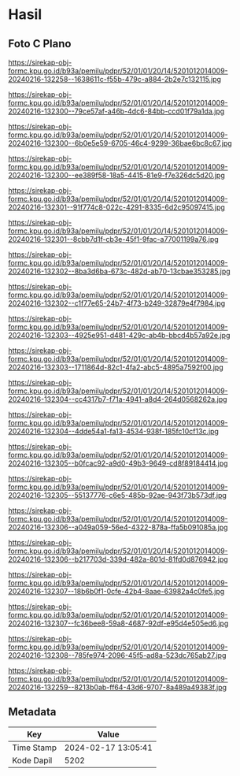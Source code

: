 # Hasil

## Foto C Plano

https://sirekap-obj-formc.kpu.go.id/b93a/pemilu/pdpr/52/01/01/20/14/5201012014009-20240216-132258--1638611c-f55b-479c-a884-2b2e7c132115.jpg

https://sirekap-obj-formc.kpu.go.id/b93a/pemilu/pdpr/52/01/01/20/14/5201012014009-20240216-132300--79ce57af-a46b-4dc6-84bb-ccd01f79a1da.jpg

https://sirekap-obj-formc.kpu.go.id/b93a/pemilu/pdpr/52/01/01/20/14/5201012014009-20240216-132300--6b0e5e59-6705-46c4-9299-36bae6bc8c67.jpg

https://sirekap-obj-formc.kpu.go.id/b93a/pemilu/pdpr/52/01/01/20/14/5201012014009-20240216-132300--ee389f58-18a5-4415-81e9-f7e326dc5d20.jpg

https://sirekap-obj-formc.kpu.go.id/b93a/pemilu/pdpr/52/01/01/20/14/5201012014009-20240216-132301--91f774c8-022c-4291-8335-6d2c95097415.jpg

https://sirekap-obj-formc.kpu.go.id/b93a/pemilu/pdpr/52/01/01/20/14/5201012014009-20240216-132301--8cbb7d1f-cb3e-45f1-9fac-a77001199a76.jpg

https://sirekap-obj-formc.kpu.go.id/b93a/pemilu/pdpr/52/01/01/20/14/5201012014009-20240216-132302--8ba3d6ba-673c-482d-ab70-13cbae353285.jpg

https://sirekap-obj-formc.kpu.go.id/b93a/pemilu/pdpr/52/01/01/20/14/5201012014009-20240216-132302--c1f77e65-24b7-4f73-b249-32879e4f7984.jpg

https://sirekap-obj-formc.kpu.go.id/b93a/pemilu/pdpr/52/01/01/20/14/5201012014009-20240216-132303--4925e951-d481-429c-ab4b-bbcd4b57a92e.jpg

https://sirekap-obj-formc.kpu.go.id/b93a/pemilu/pdpr/52/01/01/20/14/5201012014009-20240216-132303--1711864d-82c1-4fa2-abc5-4895a7592f00.jpg

https://sirekap-obj-formc.kpu.go.id/b93a/pemilu/pdpr/52/01/01/20/14/5201012014009-20240216-132304--cc4317b7-f71a-4941-a8d4-264d0568262a.jpg

https://sirekap-obj-formc.kpu.go.id/b93a/pemilu/pdpr/52/01/01/20/14/5201012014009-20240216-132304--4dde54a1-fa13-4534-938f-185fc10cf13c.jpg

https://sirekap-obj-formc.kpu.go.id/b93a/pemilu/pdpr/52/01/01/20/14/5201012014009-20240216-132305--b0fcac92-a9d0-49b3-9649-cd8f89184414.jpg

https://sirekap-obj-formc.kpu.go.id/b93a/pemilu/pdpr/52/01/01/20/14/5201012014009-20240216-132305--55137776-c6e5-485b-92ae-943f73b573df.jpg

https://sirekap-obj-formc.kpu.go.id/b93a/pemilu/pdpr/52/01/01/20/14/5201012014009-20240216-132306--a049a059-56e4-4322-878a-ffa5b091085a.jpg

https://sirekap-obj-formc.kpu.go.id/b93a/pemilu/pdpr/52/01/01/20/14/5201012014009-20240216-132306--b217703d-339d-482a-801d-81fd0d876942.jpg

https://sirekap-obj-formc.kpu.go.id/b93a/pemilu/pdpr/52/01/01/20/14/5201012014009-20240216-132307--18b6b0f1-0cfe-42b4-8aae-63982a4c0fe5.jpg

https://sirekap-obj-formc.kpu.go.id/b93a/pemilu/pdpr/52/01/01/20/14/5201012014009-20240216-132307--fc36bee8-59a8-4687-92df-e95d4e505ed6.jpg

https://sirekap-obj-formc.kpu.go.id/b93a/pemilu/pdpr/52/01/01/20/14/5201012014009-20240216-132308--785fe974-2096-45f5-ad8a-523dc765ab27.jpg

https://sirekap-obj-formc.kpu.go.id/b93a/pemilu/pdpr/52/01/01/20/14/5201012014009-20240216-132259--8213b0ab-ff64-43d6-9707-8a489a49383f.jpg


## Metadata

| Key        | Value               |
| ---------- | ------------------- |
| Time Stamp | 2024-02-17 13:05:41 |
| Kode Dapil | 5202                |



